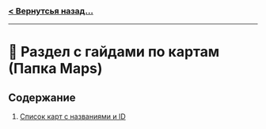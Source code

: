 ### [< Вернутсья назад...](../README.md)

---

# 📘 Раздел с гайдами по картам (Папка Maps)

## Содержание

1. [Список карт с названиями и ID](Maps_List.md)
